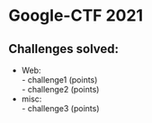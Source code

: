 #  Google-CTF 2021  

##  Challenges solved:  
  -  Web:  
  	-  challenge1 (points)  
  	-  challenge2 (points)  
  -  misc:  
  	-  challenge3 (points)  